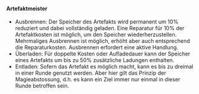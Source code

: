 #### Artefaktmeister

* Ausbrennen: Der Speicher des Artefakts wird permanent um 10% reduziert und dabei vollständig geladen. Eine Reparatur
für 10% der Artefaktkosten ist möglich, um den Speicher wiederherzustellen. Mehrmaliges Ausbrennen ist möglich, erhöht
aber auch entsprechend die Reparaturkosten. Ausbrennen erfordert eine aktive Handlung.
* Überladen: Für doppelte Kosten oder Aufladedauer kann der Speicher eines Artefakts um bis zu 50% zusätzliche Ladungen
enthalten.
* Entladen: Sofern das Artefakt es möglich macht, kann es bis zu dreimal in einer Runde genutzt werden. Aber hier gilt
das Prinzip der Magieabstossung, d.h. es kann ein Ziel immer nur einmal in dieser Runde betroffen sein.
